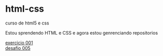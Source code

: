 # html-css
 curso de html5 e css

Estou sprendendo HTML e CSS e agora estou genrenciando repositorios
<html lang="pt-br">
<a href="https://paulohenricque.github.io/html-css/exercicios/ex001/index.html" target="_blank">exercicio 001<a><br>
<a href="https://paulohenricque.github.io/html-css/Desafios/d005/d005.html" target="_blank">desafio 005<a>